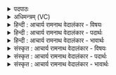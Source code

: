<details><summary>पदपाठः</summary>

इ꣣म꣢म्। मे꣣। वरुण। श्रुधि। ह꣡व꣢꣯म्। अ꣣द्य꣢। अ꣣। द्य꣢। च꣣। मृडय। त्वा꣢म्। अ꣣वस्युः꣢। आ। च꣣के। १५८५।
</details>

<details><summary>अधिमन्त्रम् (VC)</summary>

- वरुणः
- शुनःशेप  आजीगर्तिः
- गायत्री
- षड्जः
</details>

<details><summary>हिन्दी : आचार्य रामनाथ वेदालंकार - विषयः</summary>

परमात्मा,राजा और आचार्य से प्रार्थना करते हैं।
</details>

<details><summary>हिन्दी : आचार्य रामनाथ वेदालंकार - पदार्थः</summary>

पदार्थान्वयभाषाः -  हे (वरुण) दोष-निवारक वरणीय परमात्मन्,राजन् व आचार्य ! (इमं मे हवम्) इस मेरी पुकार को (श्रुधि) सुनो। और (अद्य) आज,मुझे (मृडय च) आनन्दित कर दो। (अवस्युः) आपकी रक्षा का इच्छुक मैं (त्वाम्) आपको(आचके)चाह रहा हूँ ॥१॥
</details>

<details><summary>हिन्दी : आचार्य रामनाथ वेदालंकार - भावार्थः</summary>

भावार्थभाषाः -  मनुष्यों को चाहिए कि यथायोग्य परमात्मा,राजा और आचार्य से प्रार्थना करके,अपने दोषों का निवारण करके,सद्गुण और सत्कर्मों को स्वीकार करके उन्नति करें ॥१॥
</details>

<details><summary>संस्कृत : आचार्य रामनाथ वेदालंकार - विषयः</summary>

परमात्मा राजाऽऽचार्यश्च प्रार्थ्यते।
</details>

<details><summary>संस्कृत : आचार्य रामनाथ वेदालंकार - पदार्थः</summary>

पदार्थान्वयभाषाः -  हे (वरुण) दोषनिवारक वरणीय परमात्मन् राजन् आचार्य वा ! (इमं मे हवम्) एतद् मदीयम् आह्वानम् (श्रुधि) शृणु।[शृणोतेः ‘श्रुशृणुपॄकृवृभ्यश्छन्दसि।’अ० ६।४।१०२ इति हेर्धिरादेशः। संहितायाम् ‘अन्येषामपि दृश्यते’। अ० ६।३।१३७ इति दीर्घः।] (अद्य) अस्मिन् दिने (मृडय च) सुखय च।[संहितायाम् अद्या इत्यत्र ‘निपातस्य च’ अ० ६।३।१३६ इति दीर्घः।] (अवस्युः) त्वद्रक्षणेच्छुः अहम्।[अवः रक्षणम् आत्मनः कामयते इति अवस्युः,क्यचि ‘क्याच्छन्दसि’ अ० ३।२।१७० इति उः प्रत्ययः।] (त्वाम्) परमात्मानं राजानम् आचार्यं वा (आचके) कामये।[आचके इति कान्तिकर्मा। निघं० २।६।]॥१॥२
</details>

<details><summary>संस्कृत : आचार्य रामनाथ वेदालंकार - भावार्थः</summary>

भावार्थभाषाः -  मनुष्यैर्यथायोग्यं परमात्मानं राजानमाचार्यं च सम्प्रार्थ्य स्वकीयान् दोषान् निवार्य सद्गुणान् सत्कर्माणि च स्वीकृत्योत्कर्षः सम्पादनीयः ॥१॥
</details>